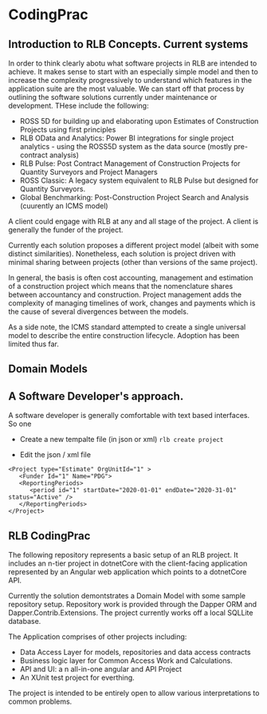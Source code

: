 # CodingPrac

## Introduction to RLB Concepts. Current systems

In order to think clearly abotu what software projects in RLB are intended to achieve. It makes sense to start with an especially simple model and then to increase the complexity progressively to understand which features in the application suite are the most valuable. We can start off that process by outlining the software solutions currently under maintenance or development. THese include the following: 
* ROSS 5D for building up and elaborating upon Estimates of Construction Projects using first principles
* RLB OData and Analytics: Power BI integrations for single project analytics - using the ROSS5D system as the data source (mostly pre-contract analysis)
* RLB Pulse: Post Contract Management of Construction Projects for Quantity Surveyors and Project Managers
* ROSS Classic: A legacy system equivalent to RLB Pulse but designed for Quantity Surveyors.
* Global Benchmarking: Post-Construction Project Search and Analysis (cuurently an ICMS model)

A client could engage with RLB at any and all stage of the project. A client is generally the funder of the project.

Currently each solution proposes a different project model (albeit with some distinct similarities). Nonetheless, each solution is project driven with minimal sharing between projects (other than versions of the same project).

In general, the basis is often cost accounting, management and estimation of a construction project which means that the nomenclature shares between accountancy and construction. Project management adds the complexity of managing timelines of work, changes and payments which is the cause of several divergences between the models.

As a side note, the ICMS standard attempted to create a single universal model to describe the entire construction lifecycle. Adoption has been limited thus far.

## Domain Models

## A Software Developer's approach.

A software developer is generally comfortable with text based interfaces. So one 

* Create a new tempalte file (in json or xml)
`rlb create project`

* Edit the json / xml file
```
<Project type="Estimate" OrgUnitId="1" >
   <Funder Id="1" Name="PDG">
   <ReportingPeriods>
      <period id="1" startDate="2020-01-01" endDate="2020-31-01" status="Active" />
   </ReportingPeriods>
</Project>
```

## RLB CodingPrac

The following repository represents a basic setup of an RLB project. It includes an n-tier project in dotnetCore with the client-facing application represented by an Angular web application which points to a dotnetCore API.

Currently the solution demontstrates a Domain Model with some sample repository setup. Repository work is provided through the Dapper ORM and Dapper.Contrib.Extensions. The project currently works off a local SQLLite database.

The Application comprises of other projects including:
* Data Access Layer for models, repositories and data access contracts
* Business logic layer for Common Access Work and Calculations.
* API and UI: a n all-in-one angular and API Project
* An XUnit test project for everthing.

The project is intended to be entirely open to allow various interpretations to common problems.

